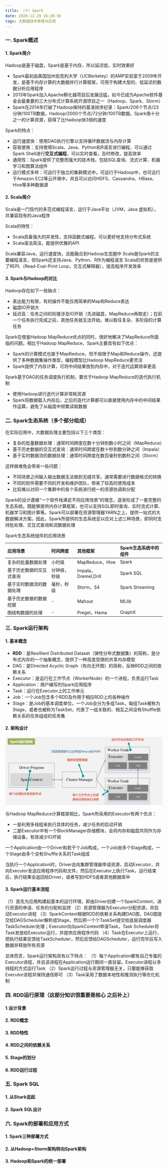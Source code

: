```yaml
---
title: （十）Spark
date: 2020-12-29 16:26:56
tags: 大数据技术原理与应用
---
```


### 一. Spark概述
#### 1. Spark简介

Hadoop是基于磁盘，Spark是基于内存，所以延迟低，实时效果好
- Spark最初由美国加州伯克利大学（UCBerkeley）的AMP实验室于2009年开发，是基于内存计算的大数据并行计算框架，可用于构建大型的、低延迟的数据分析应用程序
- 2013年Spark加入Apache孵化器项目后发展迅猛，如今已成为Apache软件基金会最重要的三大分布式计算系统开源项目之一（Hadoop、Spark、Storm）
- Spark在2014年打破了Hadoop保持的基准排序纪录：Spark/206个节点/23分钟/100TB数据，Hadoop/2000个节点/72分钟/100TB数据。Spark用十分之一的计算资源，获得了比Hadoop快3倍的速度

Spark的特点：
- 运行速度快：使用DAG执行引擎以支持循环数据流与内存计算
- 容易使用：支持使用Scala、Java、Python和R语言进行编程，可以通过Spark Shell进行**交互式编程**，可以实时查看，及时修改，提高效率
- 通用性：Spark提供了完整而强大的技术栈，包括SQL查询、流式计算、机器学习和图算法组件
- 运行模式多样：可运行于独立的集群模式中，可运行于Hadoop中，也可运行于Amazon EC2等云环境中，并且可以访问HDFS、Cassandra、HBase、Hive等多种数据源

#### 2. Scala简介
Scala是一门现代的多范式编程语言，运行于Java平台（JVM，Java 虚拟机），并兼容现有的Java程序

Scala的特性：
- Scala具备强大的并发性，支持函数式编程，可以更好地支持分布式系统
- Scala语法简洁，能提供优雅的API

Scala兼容Java，运行速度快，且能融合到Hadoop生态圈中
Scala是Spark的主要编程语言，但Spark还支持Java、Python、R作为编程语言
Scala的优势是提供了REPL（Read-Eval-Print Loop，交互式解释器），提高程序开发效率

#### 3. Spark与Hadoop的对比

Hadoop存在如下一些缺点：
- 表达能力有限，有的操作不能仅用简单的Map和Reduce表达
- 磁盘IO开销大
- 延迟高：任务之间的衔接涉及IO开销（先进磁盘，MapReduce再取走）；在前一个任务执行完成之前，其他任务就无法开始，难以胜任复杂、多阶段的计算任务

Spark在借鉴Hadoop MapReduce优点的同时，很好地解决了MapReduce所面临的问题。相比于Hadoop MapReduce，Spark主要具有如下优点：
- Spark的计算模式也属于MapReduce，但不局限于Map和Reduce操作，还提供了多种数据集操作类型，编程模型比Hadoop MapReduce更灵活
- Spark提供了内存计算，可将中间结果放到内存中，对于迭代运算效率更高

Spark基于DAG的任务调度执行机制，要优于Hadoop MapReduce的迭代执行机制
- 使用Hadoop进行迭代计算非常耗资源
- Spark将数据载入内存后，之后的迭代计算都可以直接使用内存中的中间结果作运算，避免了从磁盘中频繁读取数据

### 二. Spark生态系统（多个部分组成）

在实际应用中，大数据处理主要包括以下三个类型：
- 复杂的批量数据处理：通常时间跨度在数十分钟到数小时之间（MapReduce）
- 基于历史数据的交互式查询：通常时间跨度在数十秒到数分钟之间（Impala）
- 基于实时数据流的数据处理：通常时间跨度在数百毫秒到数秒之间（Storm）

这样做难免会带来一些问题：
- 不同场景之间输入输出数据无法做到无缝共享，通常需要进行数据格式的转换
- 不同的软件需要不同的开发和维护团队，带来了较高的使用成本
- 比较难以对同一个集群中的各个系统进行统一的资源协调和分配

Spark的设计遵循“一个软件栈满足不同应用场景”的理念，逐渐形成了一套完整的生态系统。既能够提供内存计算框架，也可以支持SQL即时查询、实时流式计算、机器学习和图计算等。Spark可以部署在资源管理器YARN之上，提供一站式的大数据解决方案。因此，Spark所提供的生态系统足以应对上述三种场景，即同时支持批处理、交互式查询和流数据处理

Spark生态系统组件的应用场景

|应用场景|时间跨度|其他框架|Spark生态系统中的组件|
|:----|:----|:----|:----|
|复杂的批量数据处理 | 小时级| MapReduce，Hive|Spark|
|基于历史数据的交互式查询|分钟级，秒级|Impala，Dremel,Drill|Spark SQL|
|基于实时数据流的数据处理|毫秒，秒级|Storm，S4|Spark Streaming|
|基于历史数据的数据挖掘|-|Mahout|MLlib|
|图结构数据的处理|-|Pregel，Hama|GraphX|

### 三. Spark运行架构

#### 1. 基本概念

- **RDD**：是Resillient Distributed Dataset（弹性分布式数据集）的简称，是分布式内存的一个抽象概念，提供了一种高度受限的共享内存模型
- DAG：是Directed Acyclic Graph（有向无环图）的简称，反映RDD之间的依赖关系
- Executor：是运行在工作节点（WorkerNode）的一个进程，负责运行Task
- Application：用户编写的Spark应用程序
- Task：运行在Executor上的工作单元
- Job：一个Job包含多个RDD及作用于相应RDD上的各种操作
- Stage：是Job的基本调度单位，一个Job会分为多组Task，每组Task被称为Stage，或者也被称为TaskSet，代表了一组关联的、相互之间没有Shuffle依赖关系的任务组成的任务集

#### 2. 架构设计
![](/images/大数据概述/spark架构.jpg)

与Hadoop MapReduce计算框架相比，Spark所采用的Executor有两个优点：
- 一是利用多线程来执行具体的任务，减少任务的启动开销
- 二是Executor中有一个BlockManager存储模块，会将内存和磁盘共同作为存储设备，有效减少IO开销

一个Application由一个Driver和若干个Job构成，一个Job由多个Stage构成，一个Stage由多个没有Shuffle关系的Task组成

当执行一个Application时，Driver会向集群管理器申请资源，启动Executor，并向Executor发送应用程序代码和文件，然后在Executor上执行Task，运行结束后，执行结果会返回给Driver，或者写到HDFS或者其他数据库中

#### 3. Spark运行基本流程
（1）首先为应用构建起基本的运行环境，即由Driver创建一个SparkContext，进行资源的申请、任务的分配和监控
（2）资源管理器为Executor分配资源，并启动Executor进程
（3）SparkContext根据RDD的依赖关系构建DAG图，DAG图提交给DAGScheduler解析成Stage，然后把一个个TaskSet提交给底层调度器TaskScheduler处理；Executor向SparkContext申请Task，Task Scheduler将Task发放给Executor运行，并提供应用程序代码
（4）Task在Executor上运行，把执行结果反馈给TaskScheduler，然后反馈给DAGScheduler，运行完毕后写入数据并释放所有资源

总体而言，Spark运行架构具有以下特点：
（1）每个Application都有自己专属的Executor进程，并且该进程在Application运行期间一直驻留。Executor进程以多线程的方式运行Task
（2）Spark运行过程与资源管理器无关，只要能够获取Executor进程并保持通信即可
（3）Task采用了数据本地性和推测执行等优化机制

### 四. RDD运行原理（这部分知识很重要是核心 之后补上）

#### 1.设计背景

#### 2. RDD概念

#### 3. RDD特性

#### 4. RDD之间的依赖关系

#### 5. Stage的划分

#### 6. RDD运行过程



### 五. Spark SQL

#### 1. 从Shark说起

#### 2. Spark SQL设计


### 六. Spark的部署和应用方式

#### 1. Spark三种部署方式

#### 2. 从Hadoop+Storm架构转向Spark架构

#### 3. Hadoop和Spark的统一部署